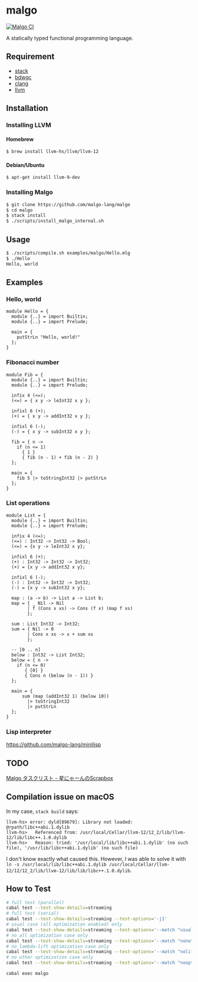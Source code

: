 # malgo

[![Malgo CI](https://github.com/malgo-lang/malgo/workflows/Malgo%20CI/badge.svg)](https://github.com/malgo-lang/malgo/actions?query=workflow%3A%22Malgo+CI%22)

A statically typed functional programming language.

## Requirement

* [stack](https://docs.haskellstack.org/en/stable/README/)
* [bdwgc](http://www.hboehm.info/gc/)
* [clang](https://clang.llvm.org/)
* [llvm](https://llvm.org/)

## Installation

### Installing LLVM
#### Homebrew

```sh
$ brew install llvm-hs/llvm/llvm-12
```

#### Debian/Ubuntu

```
$ apt-get install llvm-9-dev
```

### Installing Malgo

```sh
$ git clone https://github.com/malgo-lang/malgo
$ cd malgo
$ stack install
$ ./scripts/install_malgo_internal.sh
```

## Usage

```sh
$ ./scripts/compile.sh examples/malgo/Hello.mlg
$ ./Hello
Hello, world
```

## Examples

### Hello, world

```
module Hello = {
  module {..} = import Builtin;
  module {..} = import Prelude;

  main = {
    putStrLn "Hello, world!"
  };
}
```

### Fibonacci number

```
module Fib = {
  module {..} = import Builtin;
  module {..} = import Prelude;

  infix 4 (<=);
  (<=) = { x y -> leInt32 x y };

  infixl 6 (+);
  (+) = { x y -> addInt32 x y };

  infixl 6 (-);
  (-) = { x y -> subInt32 x y };

  fib = { n ->
    if (n <= 1)
      { 1 }
      { fib (n - 1) + fib (n - 2) }
  };

  main = {
    fib 5 |> toStringInt32 |> putStrLn
  };
}
```

### List operations

```
module List = {
  module {..} = import Builtin;
  module {..} = import Prelude;

  infix 4 (<=);
  (<=) : Int32 -> Int32 -> Bool;
  (<=) = {x y -> leInt32 x y};

  infixl 6 (+);
  (+) : Int32 -> Int32 -> Int32;
  (+) = {x y -> addInt32 x y};

  infixl 6 (-);
  (-) : Int32 -> Int32 -> Int32;
  (-) = {x y -> subInt32 x y};

  map : (a -> b) -> List a -> List b;
  map = { _ Nil -> Nil
        | f (Cons x xs) -> Cons (f x) (map f xs)
        };

  sum : List Int32 -> Int32;
  sum = { Nil -> 0
        | Cons x xs -> x + sum xs
        };

  -- [0 .. n]
  below : Int32 -> List Int32;
  below = { n ->
    if (n <= 0)
       { [0] }
       { Cons n (below (n - 1)) }
  };

  main = {
      sum (map (addInt32 1) (below 10))
        |> toStringInt32
        |> putStrLn
  };
}
```

### Lisp interpreter

https://github.com/malgo-lang/minilisp

## TODO
[Malgo タスクリスト \- 星にゃーんのScrapbox](https://scrapbox.io/takoeight0821/Malgo_%E3%82%BF%E3%82%B9%E3%82%AF%E3%83%AA%E3%82%B9%E3%83%88)

## Compilation issue on macOS

In my case, `stack build` says:

```
llvm-hs> error: dyld[89679]: Library not loaded: @rpath/libc++abi.1.dylib
llvm-hs>   Referenced from: /usr/local/Cellar/llvm-12/12_2/lib/llvm-12/lib/libc++.1.0.dylib
llvm-hs>   Reason: tried: '/usr/local/lib/libc++abi.1.dylib' (no such file), '/usr/lib/libc++abi.1.dylib' (no such file)
```

I don't know exactly what caused this. However, I was able to solve it with `ln -s /usr/local/lib/libc++abi.1.dylib /usr/local/Cellar/llvm-12/12/12_2/lib/llvm-12/lib/lib/libc++.1.0.dylib`.

## How to Test

```sh
# full test (parallel)
cabal test --test-show-details=streaming
# full test (serial)
cabal test --test-show-details=streaming --test-options='-j1'
# usual case (all optimization enabled) only
cabal test --test-show-details=streaming --test-options='--match "usual"'
# no all optimization case only
cabal test --test-show-details=streaming --test-options='--match "nono"'
# no lambda-lift optimization case only
cabal test --test-show-details=streaming --test-options='--match "nolift"'
# no other optimization case only
cabal test --test-show-details=streaming --test-options='--match "noopt"'

cabal exec malgo 
